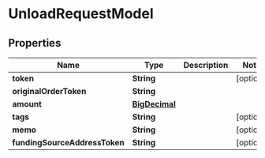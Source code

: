 
# UnloadRequestModel

## Properties
Name | Type | Description | Notes
------------ | ------------- | ------------- | -------------
**token** | **String** |  |  [optional]
**originalOrderToken** | **String** |  | 
**amount** | [**BigDecimal**](BigDecimal.md) |  | 
**tags** | **String** |  |  [optional]
**memo** | **String** |  |  [optional]
**fundingSourceAddressToken** | **String** |  |  [optional]



